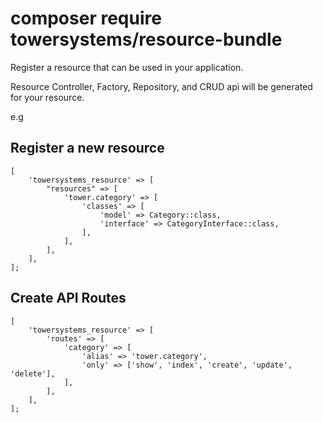 # composer require towersystems/resource-bundle


Register a resource that can be used in your application. 

Resource Controller, Factory, Repository, and CRUD api will be generated for your resource.

e.g

## Register a new resource

```
[
    'towersystems_resource' => [
        "resources" => [
            'tower.category' => [
                'classes' => [
                    'model' => Category::class,
                    'interface' => CategoryInterface::class,
                ],
            ],
        ],
    ],
];
```

## Create API Routes

```
[
    'towersystems_resource' => [
        'routes' => [
            'category' => [
                'alias' => 'tower.category',
                'only' => ['show', 'index', 'create', 'update', 'delete'],
            ],
        ],
    ],
];
```
